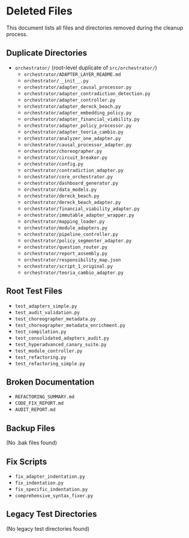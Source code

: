 # Deleted Files

This document lists all files and directories removed during the cleanup process.

## Duplicate Directories
- `orchestrator/` (root-level duplicate of `src/orchestrator/`)
  - `orchestrator/ADAPTER_LAYER_README.md`
  - `orchestrator/__init__.py`
  - `orchestrator/adapter_causal_processor.py`
  - `orchestrator/adapter_contradiction_detection.py`
  - `orchestrator/adapter_controller.py`
  - `orchestrator/adapter_dereck_beach.py`
  - `orchestrator/adapter_embedding_policy.py`
  - `orchestrator/adapter_financial_viability.py`
  - `orchestrator/adapter_policy_processor.py`
  - `orchestrator/adapter_teoria_cambio.py`
  - `orchestrator/analyzer_one_adapter.py`
  - `orchestrator/causal_processor_adapter.py`
  - `orchestrator/choreographer.py`
  - `orchestrator/circuit_breaker.py`
  - `orchestrator/config.py`
  - `orchestrator/contradiction_adapter.py`
  - `orchestrator/core_orchestrator.py`
  - `orchestrator/dashboard_generator.py`
  - `orchestrator/data_models.py`
  - `orchestrator/dereck_beach.py`
  - `orchestrator/dereck_beach_adapter.py`
  - `orchestrator/financial_viability_adapter.py`
  - `orchestrator/immutable_adapter_wrapper.py`
  - `orchestrator/mapping_loader.py`
  - `orchestrator/module_adapters.py`
  - `orchestrator/pipeline_controller.py`
  - `orchestrator/policy_segmenter_adapter.py`
  - `orchestrator/question_router.py`
  - `orchestrator/report_assembly.py`
  - `orchestrator/responsibility_map.json`
  - `orchestrator/script_1_original.py`
  - `orchestrator/teoria_cambio_adapter.py`

## Root Test Files
- `test_adapters_simple.py`
- `test_audit_validation.py`
- `test_choreographer_metadata.py`
- `test_choreographer_metadata_enrichment.py`
- `test_compilation.py`
- `test_consolidated_adapters_audit.py`
- `test_hyperadvanced_canary_suite.py`
- `test_module_controller.py`
- `test_refactoring.py`
- `test_refactoring_simple.py`

## Broken Documentation
- `REFACTORING_SUMMARY.md`
- `CODE_FIX_REPORT.md`
- `AUDIT_REPORT.md`

## Backup Files
(No .bak files found)

## Fix Scripts
- `fix_adapter_indentation.py`
- `fix_indentation.py`
- `fix_specific_indentation.py`
- `comprehensive_syntax_fixer.py`

## Legacy Test Directories
(No legacy test directories found)
